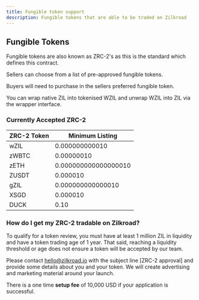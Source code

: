 ```yaml
---
title: Fungible token support
description: Fungible tokens that are able to be traded on Zilkroad
---
```


## Fungible Tokens

Fungible tokens are also known as ZRC-2's as this is the standard which defines this contract.

Sellers can choose from a list of pre-approved fungible tokens.

Buyers will need to purchase in the sellers preferred fungible token.

You can wrap native ZIL into tokenised WZIL and unwrap WZIL into ZIL via the wrapper interface.

### Currently Accepted ZRC-2

| ZRC-2 Token | Minimum Listing      |
|-------------|----------------------|
| wZIL        | 0.000000000010       |
| zWBTC       | 0.00000010           |
| zETH        | 0.000000000000000010 |
| ZUSDT       | 0.000010             |
| gZIL        | 0.000000000000010    |
| XSGD        | 0.000010             |
| DUCK        | 0.10                 |

### How do I get my ZRC-2 tradable on Zilkroad?

To qualify for a token review, you must have at least 1 million ZIL in liquidity and have a token trading age of 1 year. That said, reaching a liquidity threshold or age does not ensure a token will be accepted by our team.

Please contact hello@zilkroad.io with the subject line \[ZRC-2 approval\] and provide some details about you and your token. We will create advertising and marketing material around your launch.

There is a one time **setup fee** of 10,000 USD if your application is successful.
